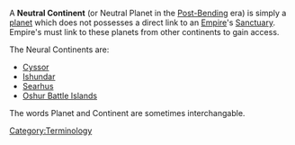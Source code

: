 A **Neutral Continent** (or Neutral Planet in the
[Post-Bending](../etc/The_Bending.md) era) is simply a
[planet](../locations/Planet.md) which does not possesses a direct link to an
[Empire](Empire.md)'s [Sanctuary](../locations/Sanctuary.md).
Empire's must link to these planets from other continents to gain
access.

The Neural Continents are:

- [Cyssor](../locations/Cyssor.md)
- [Ishundar](../locations/Ishundar.md)
- [Searhus](../locations/Searhus.md)
- [Oshur Battle Islands](../locations/Oshur.md)

The words Planet and Continent are sometimes interchangable.

[Category:Terminology](Category:Terminology.md)
